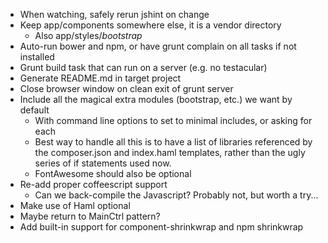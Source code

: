 - When watching, safely rerun jshint on change
- Keep app/components somewhere else, it is a vendor directory
    - Also app/styles/*bootstrap*
- Auto-run bower and npm, or have grunt complain on all tasks if not installed
- Grunt build task that can run on a server (e.g. no testacular)
- Generate README.md in target project
- Close browser window on clean exit of grunt server
- Include all the magical extra modules (bootstrap, etc.) we want by default
    - With command line options to set to minimal includes, or asking for each
    - Best way to handle all this is to have a list of libraries referenced by
      the composer.json and index.haml templates, rather than the ugly series
      of if statements used now.
    - FontAwesome should also be optional
- Re-add proper coffeescript support
    - Can we back-compile the Javascript? Probably not, but worth a try...
- Make use of Haml optional
- Maybe return to MainCtrl pattern?
- Add built-in support for component-shrinkwrap and npm shrinkwrap

